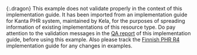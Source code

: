 {:.dragon}
This example does not validate properly in the context of this implementation guide. It has been
imported from an implementation guide for Kanta PHR system, maintained by Kela, for the purposes of
spreading information of existing implementations of this resource type. Do pay attention to the
validation messages in the [QA report](qa.html) of this implementation guide, before using this
example. Also please track the [Finnish PHR R4](https://simplifier.net/finnishphrr4) implementation
guide for any changes in examples.
